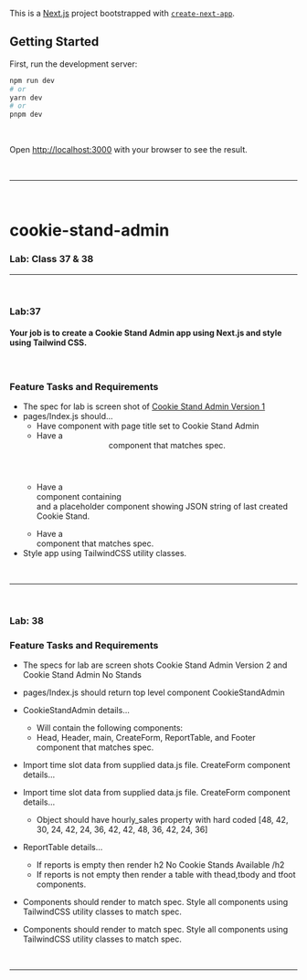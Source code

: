 This is a [Next.js](https://nextjs.org/) project bootstrapped with [`create-next-app`](https://github.com/vercel/next.js/tree/canary/packages/create-next-app).

## Getting Started

First, run the development server:

```bash
npm run dev
# or
yarn dev
# or
pnpm dev
```

<br>

Open [http://localhost:3000](http://localhost:3000) with your browser to see the result.

<br>

---
<br>

# cookie-stand-admin

### Lab: Class 37 & 38

---
<br>

### Lab:37 


#### Your job is to create a Cookie Stand Admin app using Next.js and style using Tailwind CSS.

<br>

### Feature Tasks and Requirements
- The spec for lab is screen shot of [Cookie Stand Admin Version 1](https://codefellows.github.io/code-401-python-guide/curriculum/class-37/lab/cookie-stand-admin-version-1.png)
- pages/Index.js should…
    - Have <Head> component with page title set to Cookie Stand Admin
    - Have a <header> component that matches spec.
    - Have a <main> component containing <form> and a placeholder component showing JSON string of last created Cookie Stand.
    - Have a <footer> component that matches spec.
- Style app using TailwindCSS utility classes.

<br>

---
<br>

### Lab: 38

### Feature Tasks and Requirements
- The specs for lab are screen shots Cookie Stand Admin Version 2 and Cookie Stand Admin No Stands
- pages/Index.js should return top level component CookieStandAdmin
- CookieStandAdmin details…
    - Will contain the following components:
    - Head, Header, main, CreateForm, ReportTable, and Footer component that matches spec.
- Import time slot data from supplied data.js file.
CreateForm component details…
- Import time slot data from supplied data.js file.
CreateForm component details…
    - Object should have hourly_sales property with hard coded [48, 42, 30, 24, 42, 24, 36, 42, 42, 48, 36, 42, 24, 36]
- ReportTable details…
    - If reports is empty then render h2 No Cookie Stands Available /h2
    - If reports is not empty then render a table with thead,tbody and tfoot components.

- Components should render to match spec.
Style all components using TailwindCSS utility classes to match spec.
- Components should render to match spec.
Style all components using TailwindCSS utility classes to match spec.

<br>

---
<br>